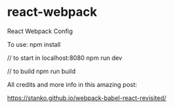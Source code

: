 # react-webpack
React Webpack Config

To use:
npm install

// to start in localhost:8080
npm run dev

// to build
npm run build

All credits and more info in this amazing post:

https://stanko.github.io/webpack-babel-react-revisited/